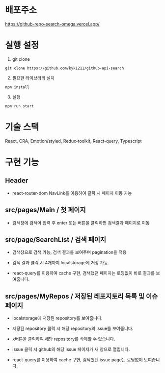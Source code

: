 # 배포주소

https://github-repo-search-omega.vercel.app/

# 실행 설정

1. git clone

```
git clone https://github.com/kyk1211/github-api-search
```

2. 필요한 라이브러리 설치

```
npm install
```

3. 실행

```
npm run start
```

# 기술 스택

React, CRA, Emotion/styled, Redux-toolkit, React-query, Typescript

# 구현 기능

## Header

- react-router-dom NavLink를 이용하여 클릭 시 페이지 이동 가능
  <img src="https://user-images.githubusercontent.com/85268135/159871195-326de63c-b42b-4358-8fd3-64fdce23a7eb.gif" alt="" >

## src/pages/Main / 첫 페이지

- 검색창에 검색어 입력 후 enter 또는 버튼을 클릭하면 검색결과 페이지로 이동
  <img src="https://user-images.githubusercontent.com/85268135/159871753-289670b0-5f99-4668-884d-c7b1340c7f1e.gif" alt="" />

## src/page/SearchList / 검색 페이지

- 검색창으로 검색 가능, 검색 결과를 보여주며 pagination을 적용
  <img src="https://user-images.githubusercontent.com/85268135/159873623-b21c6843-003d-479d-9196-3f5af45a385d.gif" alt="" />

* 검색 결과 클릭 시 4개까지 localstorage에 저장 가능
  <img src="https://user-images.githubusercontent.com/85268135/159874344-61509cb0-d834-497f-892c-fc09dc181c77.gif" alt="" >

* react-query를 이용하여 cache 구현, 검색했던 페이지는 로딩없이 바로 결과를 보여줍니다.
  <img src="https://user-images.githubusercontent.com/85268135/159874774-2a230dbd-61ed-49e4-9c2d-da96fe04cf5b.gif" alt="">

## src/pages/MyRepos / 저장된 레포지토리 목록 및 이슈 페이지

- localstorage에 저장된 repository를 보여줍니다.
  <img src="https://user-images.githubusercontent.com/85268135/159875371-c41569d4-d3e3-4aa1-a8a7-e29c5676f8ae.gif" alt="">

* 저장된 repository 클릭 시 해당 repository의 issue를 보여줍니다.
  <img src="https://user-images.githubusercontent.com/85268135/159875747-85646c45-4007-47ee-a46a-cddece3ecfbc.gif" alt="">

* x버튼을 클릭하여 해당 repository를 삭제할 수 있습니다.
  <img src="https://user-images.githubusercontent.com/85268135/159876318-bf38d2c2-3a84-4023-912b-bce0fff71fb8.gif" alt="">

* issue 클릭 시 github의 해당 issue 페이지가 새 창으로 열립니다.
  <img src="https://user-images.githubusercontent.com/85268135/159875936-89634e0d-5543-4940-958b-3f9feb771459.gif" alt="">

* react-query를 이용하여 cache 구현, 검색했던 issue page는 로딩없이 보여줍니다.
  <img src="https://user-images.githubusercontent.com/85268135/159876642-7b840386-67f4-4c93-adc3-c7298417ed7b.gif" alt="">
